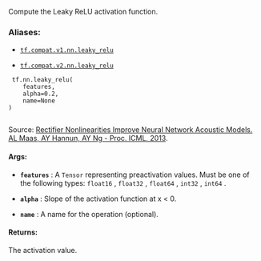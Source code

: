 Compute the Leaky ReLU activation function.



### Aliases:

- [ `tf.compat.v1.nn.leaky_relu` ](/api_docs/python/tf/nn/leaky_relu)

- [ `tf.compat.v2.nn.leaky_relu` ](/api_docs/python/tf/nn/leaky_relu)



```
 tf.nn.leaky_relu(
    features,
    alpha=0.2,
    name=None
)
 
```

Source: <a href="https://ai.stanford.edu/%7Eamaas/papers/relu_hybrid_icml2013_final.pdf">Rectifier Nonlinearities Improve Neural Network Acoustic Models.
AL Maas, AY Hannun, AY Ng - Proc. ICML, 2013</a>.



#### Args:

- **`features`** : A  `Tensor`  representing preactivation values. Must be one of
the following types:  `float16` ,  `float32` ,  `float64` ,  `int32` ,  `int64` .

- **`alpha`** : Slope of the activation function at x < 0.

- **`name`** : A name for the operation (optional).



#### Returns:
The activation value.

